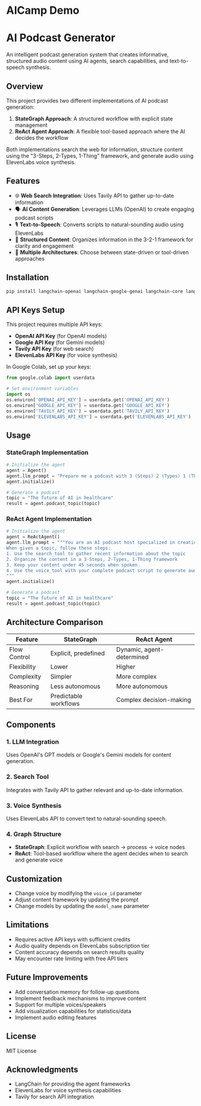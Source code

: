 # AICamp Demo

# AI Podcast Generator

An intelligent podcast generation system that creates informative, structured audio content using AI agents, search capabilities, and text-to-speech synthesis.

## Overview

This project provides two different implementations of AI podcast generation:

1. **StateGraph Approach**: A structured workflow with explicit state management
2. **ReAct Agent Approach**: A flexible tool-based approach where the AI decides the workflow

Both implementations search the web for information, structure content using the "3-Steps, 2-Types, 1-Thing" framework, and generate audio using ElevenLabs voice synthesis.

## Features

- 🌐 **Web Search Integration**: Uses Tavily API to gather up-to-date information
- 🗣️ **AI Content Generation**: Leverages LLMs (OpenAI) to create engaging podcast scripts
- 🎙️ **Text-to-Speech**: Converts scripts to natural-sounding audio using ElevenLabs
- 🧠 **Structured Content**: Organizes information in the 3-2-1 framework for clarity and engagement
- 🔄 **Multiple Architectures**: Choose between state-driven or tool-driven approaches

## Installation

```bash
pip install langchain-openai langchain-google-genai langchain-core langchain-tavily langgraph elevenlabs
```

## API Keys Setup

This project requires multiple API keys:

- **OpenAI API Key** (for OpenAI models)
- **Google API Key** (for Gemini models)
- **Tavily API Key** (for web search)
- **ElevenLabs API Key** (for voice synthesis)

In Google Colab, set up your keys:

```python
from google.colab import userdata

# Set environment variables
import os
os.environ['OPENAI_API_KEY'] = userdata.get('OPENAI_API_KEY')
os.environ['GOOGLE_API_KEY'] = userdata.get('GOOGLE_API_KEY')
os.environ['TAVILY_API_KEY'] = userdata.get('TAVILY_API_KEY')
os.environ['ELEVENLABS_API_KEY'] = userdata.get('ELEVENLABS_API_KEY')
```

## Usage

### StateGraph Implementation

```python
# Initialize the agent
agent = Agent()
agent.llm_prompt = "Prepare me a podcast with 3 (Steps) 2 (Types) 1 (Thing) framework. Keep the conversation under 2 minutes"
agent.initialize()

# Generate a podcast
topic = "The future of AI in healthcare"
result = agent.podcast_topic(topic)
```

### ReAct Agent Implementation

```python
# Initialize the agent
agent = ReActAgent()
agent.llm_prompt = """You are an AI podcast host specialized in creating informative podcasts.
When given a topic, follow these steps:
1. Use the search_tool to gather recent information about the topic
2. Organize the content in a 3-Steps, 2-Types, 1-Thing framework
3. Keep your content under 45 seconds when spoken
4. Use the voice_tool with your complete podcast script to generate audio
"""
agent.initialize()

# Generate a podcast
topic = "The future of AI in healthcare"
result = agent.podcast_topic(topic)
```

## Architecture Comparison

| Feature | StateGraph | ReAct Agent |
|---------|------------|-------------|
| Flow Control | Explicit, predefined | Dynamic, agent-determined |
| Flexibility | Lower | Higher |
| Complexity | Simpler | More complex |
| Reasoning | Less autonomous | More autonomous |
| Best For | Predictable workflows | Complex decision-making |

## Components

### 1. LLM Integration
Uses OpenAI's GPT models or Google's Gemini models for content generation.

### 2. Search Tool
Integrates with Tavily API to gather relevant and up-to-date information.

### 3. Voice Synthesis
Uses ElevenLabs API to convert text to natural-sounding speech.

### 4. Graph Structure
- **StateGraph**: Explicit workflow with search → process → voice nodes
- **ReAct**: Tool-based workflow where the agent decides when to search and generate voice

## Customization

- Change voice by modifying the `voice_id` parameter
- Adjust content framework by updating the prompt
- Change models by updating the `model_name` parameter

## Limitations

- Requires active API keys with sufficient credits
- Audio quality depends on ElevenLabs subscription tier
- Content accuracy depends on search results quality
- May encounter rate limiting with free API tiers

## Future Improvements

- Add conversation memory for follow-up questions
- Implement feedback mechanisms to improve content
- Support for multiple voices/speakers
- Add visualization capabilities for statistics/data
- Implement audio editing features

## License

MIT License

## Acknowledgments

- LangChain for providing the agent frameworks
- ElevenLabs for voice synthesis capabilities
- Tavily for search API integration
